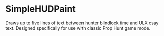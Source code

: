 SimpleHUDPaint
==============

Draws up to five lines of text between hunter blindlock time and ULX csay text. Designed specifically for use with classic Prop Hunt game mode.
